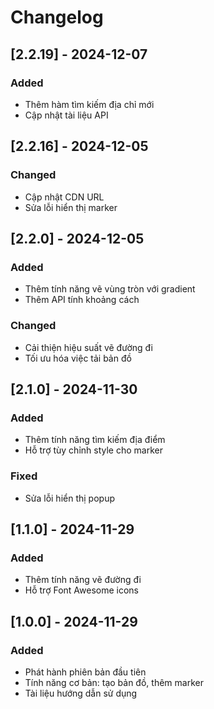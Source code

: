 # Changelog

## [2.2.19] - 2024-12-07
### Added
- Thêm hàm tìm kiếm địa chỉ mới
- Cập nhật tài liệu API

## [2.2.16] - 2024-12-05
### Changed
- Cập nhật CDN URL
- Sửa lỗi hiển thị marker

## [2.2.0] - 2024-12-05
### Added
- Thêm tính năng vẽ vùng tròn với gradient
- Thêm API tính khoảng cách
### Changed
- Cải thiện hiệu suất vẽ đường đi
- Tối ưu hóa việc tải bản đồ

## [2.1.0] - 2024-11-30
### Added
- Thêm tính năng tìm kiếm địa điểm
- Hỗ trợ tùy chỉnh style cho marker
### Fixed
- Sửa lỗi hiển thị popup

## [1.1.0] - 2024-11-29
### Added
- Thêm tính năng vẽ đường đi
- Hỗ trợ Font Awesome icons

## [1.0.0] - 2024-11-29
### Added
- Phát hành phiên bản đầu tiên
- Tính năng cơ bản: tạo bản đồ, thêm marker
- Tài liệu hướng dẫn sử dụng 